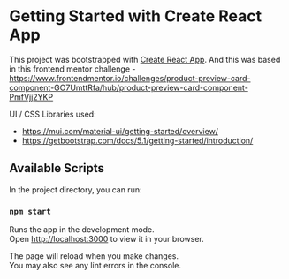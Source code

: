 # Getting Started with Create React App

This project was bootstrapped with [Create React App](https://github.com/facebook/create-react-app). And this was based in this frontend mentor challenge - https://www.frontendmentor.io/challenges/product-preview-card-component-GO7UmttRfa/hub/product-preview-card-component-PmfVjj2YKP

UI / CSS Libraries used: 
- https://mui.com/material-ui/getting-started/overview/
- https://getbootstrap.com/docs/5.1/getting-started/introduction/

## Available Scripts

In the project directory, you can run:

### `npm start`

Runs the app in the development mode.\
Open [http://localhost:3000](http://localhost:3000) to view it in your browser.

The page will reload when you make changes.\
You may also see any lint errors in the console.

